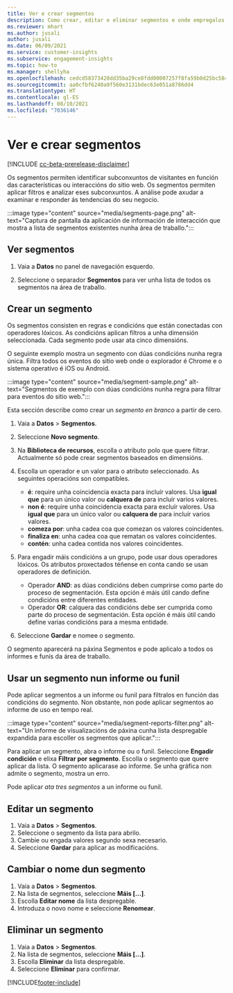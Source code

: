 ```yaml
---
title: Ver e crear segmentos
description: Como crear, editar e eliminar segmentos e onde empregalos.
ms.reviewer: mhart
ms.author: jusali
author: jusali
ms.date: 06/09/2021
ms.service: customer-insights
ms.subservice: engagement-insights
ms.topic: how-to
ms.manager: shellyha
ms.openlocfilehash: cedcd58373428dd35ba29ce8fdd00007257f8fa59b0d25bc584b4e832df13604
ms.sourcegitcommit: aa0cfbf6240a9f560e3131bdec63e051a8786dd4
ms.translationtype: HT
ms.contentlocale: gl-ES
ms.lasthandoff: 08/10/2021
ms.locfileid: "7036146"
---
```

# <a name="view-and-create-segments"></a>Ver e crear segmentos

[!INCLUDE [cc-beta-prerelease-disclaimer](includes/cc-beta-prerelease-disclaimer.md)]

Os segmentos permiten identificar subconxuntos de visitantes en función das características ou interaccións do sitio web. Os segmentos permiten aplicar filtros e analizar eses subconxuntos. A análise pode axudar a examinar e responder ás tendencias do seu negocio. 

:::image type="content" source="media/segments-page.png" alt-text="Captura de pantalla da aplicación de información de interacción que mostra a lista de segmentos existentes nunha área de traballo.":::

## <a name="view-segments"></a>Ver segmentos

1. Vaia a **Datos** no panel de navegación esquerdo. 

1. Seleccione o separador **Segmentos** para ver unha lista de todos os segmentos na área de traballo. 

## <a name="create-a-segment"></a>Crear un segmento

Os segmentos consisten en regras e condicións que están conectadas con operadores lóxicos. As condicións aplican filtros a unha dimensión seleccionada. Cada segmento pode usar ata cinco dimensións.

O seguinte exemplo mostra un segmento con dúas condicións nunha regra única. Filtra todos os eventos do sitio web onde o explorador é Chrome e o sistema operativo é iOS ou Android.

:::image type="content" source="media/segment-sample.png" alt-text="Segmentos de exemplo con dúas condicións nunha regra para filtrar para eventos do sitio web.":::

Esta sección describe como crear un *segmento en branco* a partir de cero.

1. Vaia a **Datos** > **Segmentos**.

1. Seleccione **Novo segmento**.

1. Na **Biblioteca de recursos**, escolla o atributo polo que quere filtrar. Actualmente só pode crear segmentos baseados en dimensións.

1. Escolla un operador e un valor para o atributo seleccionado. As seguintes operacións son compatibles.
   - **é**: require unha coincidencia exacta para incluír valores. Usa **igual que** para un único valor ou **calquera de** para incluír varios valores.
   - **non é**: require unha coincidencia exacta para excluír valores. Usa **igual que** para un único valor ou **calquera de** para incluír varios valores.
   - **comeza por**: unha cadea coa que comezan os valores coincidentes.
   - **finaliza en**: unha cadea coa que rematan os valores coincidentes.
   - **contén**: unha cadea contida nos valores coincidentes.

1. Para engadir máis condicións a un grupo, pode usar dous operadores lóxicos. Os atributos proxectados téñense en conta cando se usan operadores de definición.
   - Operador **AND**: as dúas condicións deben cumprirse como parte do proceso de segmentación. Esta opción é máis útil cando define condicións entre diferentes entidades.
   - Operador **OR**: calquera das condicións debe ser cumprida como parte do proceso de segmentación. Esta opción é máis útil cando define varias condicións para a mesma entidade.

1. Seleccione **Gardar** e nomee o segmento. 

O segmento aparecerá na páxina Segmentos e pode aplicalo a todos os informes e funís da área de traballo.

## <a name="use-a-segment-in-a-report-or-funnel"></a>Usar un segmento nun informe ou funil

Pode aplicar segmentos a un informe ou funil para filtralos en función das condicións do segmento. Non obstante, non pode aplicar segmentos ao informe de uso en tempo real.

:::image type="content" source="media/segment-reports-filter.png" alt-text="Un informe de visualizacións de páxina cunha lista despregable expandida para escoller os segmentos que aplicar.":::

Para aplicar un segmento, abra o informe ou o funil. Seleccione **Engadir condición** e elixa **Filtrar por segmento**. Escolla o segmento que quere aplicar da lista. O segmento aplicarase ao informe. Se unha gráfica non admite o segmento, mostra un erro.
 
Pode aplicar *ata tres segmentos* a un informe ou funil.

## <a name="edit-a-segment"></a>Editar un segmento

1. Vaia a **Datos** > **Segmentos**.
1. Seleccione o segmento da lista para abrilo. 
1. Cambie ou engada valores segundo sexa necesario.
1. Seleccione **Gardar** para aplicar as modificacións.

## <a name="change-the-name-of-a-segment"></a>Cambiar o nome dun segmento

1. Vaia a **Datos** > **Segmentos**.
1. Na lista de segmentos, seleccione **Máis [...]**. 
1. Escolla **Editar nome** da lista despregable.
1. Introduza o novo nome e seleccione **Renomear**.

## <a name="delete-a-segment"></a>Eliminar un segmento

1. Vaia a **Datos** > **Segmentos**.
1. Na lista de segmentos, seleccione **Máis [...]**. 
1. Escolla **Eliminar** da lista despregable.
1. Seleccione **Eliminar** para confirmar.

[!INCLUDE[footer-include](../includes/footer-banner.md)]
